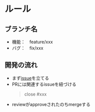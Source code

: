 # ルール

## ブランチ名

- 機能：　feature/xxx
- バグ：　fix/xxx

## 開発の流れ

- まず[issue](https://github.com/jphacks/B_2121_client/issues)を立てる
- PRには関連するissueを紐づける  
  > close #xxx
- reviewがapproveされたのちmergeする
